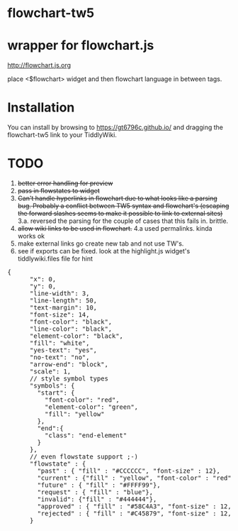 # flowchart-tw5

# wrapper for flowchart.js
http://flowchart.js.org

place <$flowchart> widget and then flowchart language in between tags.

# Installation
You can install by browsing to https://gt6796c.github.io/ and dragging the flowchart-tw5 link to your TiddlyWiki.


# TODO
1. ~~better error handling for preview~~
2. ~~pass in flowstates to widget~~
3. ~~Can't handle hyperlinks in flowchart due to what looks like a parsing bug. Probably a conflict between TW5 syntax and flowchart's (escaping the forward slashes seems to make it possible to link to external sites)~~
3.a. reversed the parsing for the couple of cases that this fails in. brittle.
4. ~~allow wiki links to be used in flowchart.~~
4.a used permalinks. kinda works ok
5. make external links go create new tab and not use TW's.
6. see if exports can be fixed. look at the highlight.js widget's tiddlywiki.files file for hint

<pre>
{
      "x": 0,
      "y": 0,
      "line-width": 3,
      "line-length": 50,
      "text-margin": 10,
      "font-size": 14,
      "font-color": "black",
      "line-color": "black",
      "element-color": "black",
      "fill": "white",
      "yes-text": "yes",
      "no-text": "no",
      "arrow-end": "block",
      "scale": 1,
      // style symbol types
      "symbols": {
        "start": {
          "font-color": "red",
          "element-color": "green",
          "fill": "yellow"
        },
        "end":{
          "class": "end-element"
        }
      },
      // even flowstate support ;-)
      "flowstate" : {
        "past" : { "fill" : "#CCCCCC", "font-size" : 12},
        "current" : {"fill" : "yellow", "font-color" : "red", "font-weight" : "bold"},
        "future" : { "fill" : "#FFFF99"},
        "request" : { "fill" : "blue"},
        "invalid": {"fill" : "#444444"},
        "approved" : { "fill" : "#58C4A3", "font-size" : 12, "yes-text" : "APPROVED", "no-text" : "n/a" },
        "rejected" : { "fill" : "#C45879", "font-size" : 12, "yes-text" : "n/a", "no-text" : "REJECTED" }
      }
</pre>
